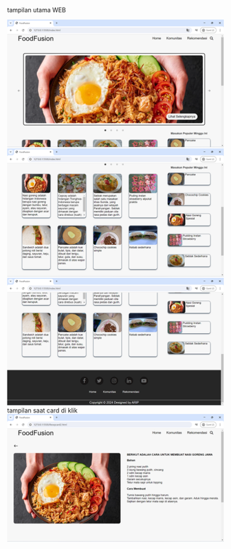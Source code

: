 tampilan utama WEB

<img src="assets/gambar 1.png" alt="Gambar Nasgor">
<img src="assets/gambar 4.png" alt="Gambar Nasgor">
<img src="assets/gambar 3.png" alt="Gambar Nasgor">
tampilan saat card di klik
<img src="assets/gambar 2.png" alt="Gambar Nasgor">
